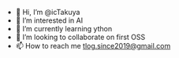 - 👋 Hi, I’m @icTakuya
- 👀 I’m interested in AI
- 🌱 I’m currently learning ython
- 💞️ I’m looking to collaborate on first OSS
- 📫 How to reach me tlog.since2019@gmail.com

<!---
icTakuya/icTakuya is a ✨ special ✨ repository because its `README.md` (this file) appears on your GitHub profile.
You can click the Preview link to take a look at your changes.
--->
